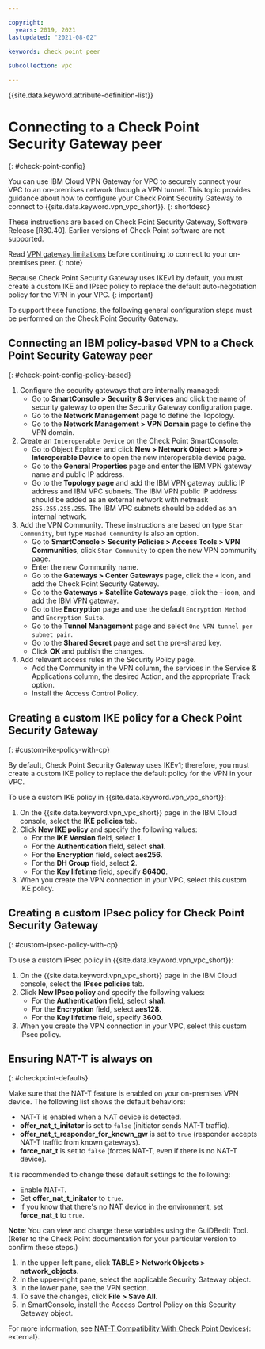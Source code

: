 ```yaml
---

copyright:
  years: 2019, 2021
lastupdated: "2021-08-02"

keywords: check point peer

subcollection: vpc

---
```


{{site.data.keyword.attribute-definition-list}}

# Connecting to a Check Point Security Gateway peer
{: #check-point-config}

You can use IBM Cloud VPN Gateway for VPC to securely connect your VPC to an on-premises network through a VPN tunnel. This topic provides guidance about how to configure your Check Point Security Gateway to connect to {{site.data.keyword.vpn_vpc_short}}.
{: shortdesc}

These instructions are based on Check Point Security Gateway, Software Release [R80.40]. Earlier versions of Check Point software are not supported.

Read [VPN gateway limitations](/docs/vpc?topic=vpc-vpn-limitations) before continuing to connect to your on-premises peer.
{: note}

Because Check Point Security Gateway uses IKEv1 by default, you must create a custom IKE and IPsec policy to replace the default auto-negotiation policy for the VPN in your VPC.
{: important}

To support these functions, the following general configuration steps must be performed on the Check Point Security Gateway.

## Connecting an IBM policy-based VPN to a Check Point Security Gateway peer
{: #check-point-config-policy-based}

1. Configure the security gateways that are internally managed:
   * Go to **SmartConsole \> Security & Services** and click the name of security gateway to open the Security Gateway configuration page.
   * Go to the **Network Management** page to define the Topology.
   * Go to the **Network Management \> VPN Domain** page to define the VPN domain.
1. Create an `Interoperable Device` on the Check Point SmartConsole:
   * Go to Object Explorer and click **New \> Network Object \> More \> Interoperable Device** to open the new interoperable device page.
   * Go to the **General Properties** page and enter the IBM VPN gateway name and public IP address.
   * Go to the **Topology page** and add the IBM VPN gateway public IP address and IBM VPC subnets. The IBM VPN public IP address should be added as an external network with netmask `255.255.255.255`. The IBM VPC subnets should be added as an internal network.
1. Add the VPN Community. These instructions are based on type `Star Community`, but type `Meshed Community` is also an option.
   * Go to **SmartConsole \> Security Policies \> Access Tools \> VPN Communities**, click `Star Community` to open the new VPN community page.
   * Enter the new Community name.
   * Go to the **Gateways \> Center Gateways** page, click the `+` icon, and add the Check Point Security Gateway.
   * Go to the **Gateways \> Satellite Gateways** page, click the `+` icon, and add the IBM VPN gateway.
   * Go to the **Encryption** page and use the default `Encryption Method` and `Encryption Suite`.
   * Go to the **Tunnel Management** page and select `One VPN tunnel per subnet pair`.
   * Go to the **Shared Secret** page and set the pre-shared key.
   * Click **OK** and publish the changes.
1. Add relevant access rules in the Security Policy page.
   * Add the Community in the VPN column, the services in the Service & Applications column, the desired Action, and the appropriate Track option.
   * Install the Access Control Policy.

## Creating a custom IKE policy for a Check Point Security Gateway
{: #custom-ike-policy-with-cp}

By default, Check Point Security Gateway uses IKEv1; therefore, you must create a custom IKE policy to replace the default policy for the VPN in your VPC.

To use a custom IKE policy in {{site.data.keyword.vpn_vpc_short}}:
1. On the {{site.data.keyword.vpn_vpc_short}} page in the IBM Cloud console, select the **IKE policies** tab.
1. Click **New IKE policy** and specify the following values:
   * For the **IKE Version** field, select **1**.
   * For the **Authentication** field, select **sha1**.
   * For the **Encryption** field, select **aes256**.
   * For the **DH Group** field, select **2**.
   * For the **Key lifetime** field, specify **86400**.
1. When you create the VPN connection in your VPC, select this custom IKE policy.

## Creating a custom IPsec policy for Check Point Security Gateway
{: #custom-ipsec-policy-with-cp}

To use a custom IPsec policy in {{site.data.keyword.vpn_vpc_short}}:
1. On the {{site.data.keyword.vpn_vpc_short}} page in the IBM Cloud console, select the **IPsec policies** tab.
1. Click **New IPsec policy** and specify the following values:
   * For the **Authentication** field, select **sha1**.
   * For the **Encryption** field, select **aes128**.
   * For the **Key lifetime** field, specify **3600**.
1. When you create the VPN connection in your VPC, select this custom IPsec policy.

## Ensuring NAT-T is always on
{: #checkpoint-defaults}

Make sure that the NAT-T feature is enabled on your on-premises VPN device. The following list shows the default behaviors:

* NAT-T is enabled when a NAT device is detected.
* **offer_nat_t_initator** is set to `false` (initiator sends NAT-T traffic).
* **offer_nat_t_responder_for_known_gw** is set to `true` (responder accepts NAT-T traffic from known gateways).
* **force_nat_t** is set to `false` (forces NAT-T, even if there is no NAT-T device).

It is recommended to change these default settings to the following:

* Enable NAT-T.
* Set **offer_nat_t_initator** to `true`.
* If you know that there's no NAT device in the environment, set **force_nat_t** to `true`.

**Note**: You can view and change these variables using the GuiDBedit Tool. (Refer to the Check Point documentation for your particular version to confirm these steps.)

   1. In the upper-left pane, click **TABLE > Network Objects > network_objects**.
   1. In the upper-right pane, select the applicable Security Gateway object.
   1. In the lower pane, see the VPN section.
   1. To save the changes, click **File > Save All**.
   1. In SmartConsole, install the Access Control Policy on this Security Gateway object.

   For more information, see [NAT-T Compatibility With Check Point Devices](https://support.cohesive.net/support/solutions/articles/31000156433-nat-t-compatibility-with-check-point-devices){: external}.
